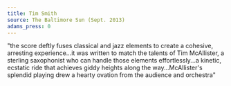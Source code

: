 ```yaml
---
title: Tim Smith
source: The Baltimore Sun (Sept. 2013)
adams_press: 0
---
```

"the score deftly fuses classical and jazz elements to create a cohesive, arresting experience...it was written to match the talents of Tim McAllister, a sterling saxophonist who can handle those elements effortlessly...a kinetic, ecstatic ride that achieves giddy heights along the way...McAllister's splendid playing drew a hearty ovation from the audience and orchestra"